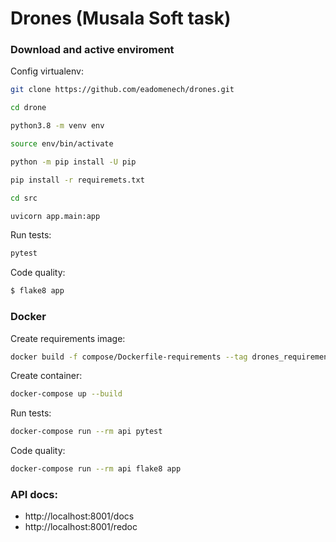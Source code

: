 # Drones (Musala Soft task)

### Download and active enviroment

Config virtualenv:

```bash
git clone https://github.com/eadomenech/drones.git
```

```bash
cd drone
```

```bash
python3.8 -m venv env
```

```bash
source env/bin/activate
```

```bash
python -m pip install -U pip
```

```bash
pip install -r requiremets.txt
```

```bash
cd src
```

```bash
uvicorn app.main:app
```

Run tests:

```bash
pytest
```

Code quality:

```bash
$ flake8 app
```

### Docker

Create requirements image:

```bash
docker build -f compose/Dockerfile-requirements --tag drones_requirements .
```

Create container:

```bash
docker-compose up --build
```

Run tests:

```bash
docker-compose run --rm api pytest
```

Code quality:

```bash
docker-compose run --rm api flake8 app
```

### API docs:

* http://localhost:8001/docs
* http://localhost:8001/redoc